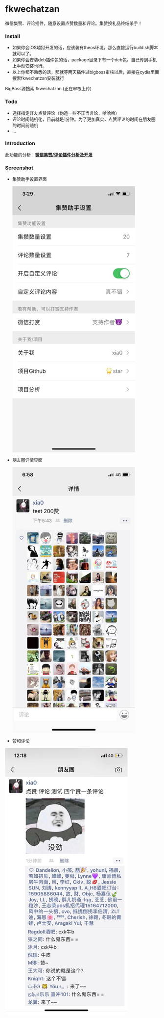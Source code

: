# fkwechatzan
微信集赞、评论插件，随意设置点赞数量和评论。集赞换礼品终结杀手！

### Install

- 如果你会iOS越狱开发的话，应该装有theos环境，那么直接运行build.sh脚本就可以了。
- 如果你会安装deb插件包的话，package目录下有一个deb包。自己传到手机上手动安装也行。
- 以上你都不熟悉的话，那就等两天插件过bigboss审核以后，直接在cydia里面搜索fkwechatzan安装就行

BigBoss源搜索:fkwechatzan  (正在审核上传)



### Todo

- 选择指定好友点赞评论（伪造一些不正当言论，哈哈哈）
- 评论时间随机化，目前就是1分钟。为了更加真实，点赞评论的时间在朋友圈的时间前随机
- ...

### Introduction

此功能的分析：[**微信集赞/评论插件分析及开发**](http://4ch12dy.site/2019/07/22/fkwechatLike/fkwechatLike/)  



### Screenshot

- 集赞助手设置界面

  <img src="https://github.com/4ch12dy/4ch12dy.github.io/blob/master/articlePic/fkwechatLike/1361564255775_.pic.jpg?raw=true" width="400" hegiht="200" align=center />

  

- 朋友圈详情界面

  <img src="https://github.com/4ch12dy/4ch12dy.github.io/blob/master/articlePic/fkwechatLike/1341564229215_.pic.jpg?raw=true" width="400" hegiht="200" align=center />

- 赞和评论

<img src="https://github.com/4ch12dy/4ch12dy.github.io/blob/master/articlePic/fkwechatLike/1321564227655_.pic.jpg?raw=true" width="400" hegiht="200" align=center />